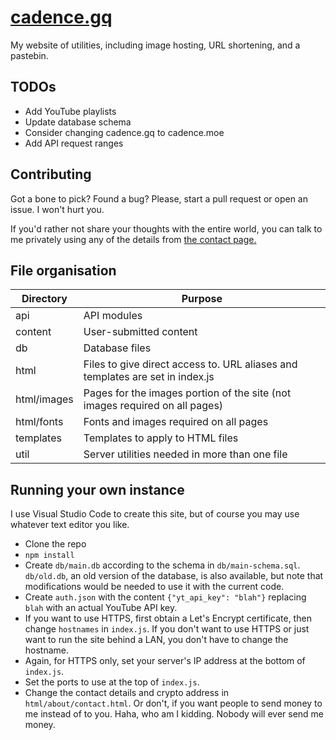 # [cadence.gq](https://cadence.gq/)

My website of utilities, including image hosting, URL shortening, and a pastebin.

## TODOs

- Add YouTube playlists
- Update database schema
- Consider changing cadence.gq to cadence.moe
- Add API request ranges

## Contributing

Got a bone to pick? Found a bug? Please, start a pull request or open an issue. I won't hurt you.

If you'd rather not share your thoughts with the entire world, you can talk to me privately using any of the details from [the contact page.](https://cadence.gq/about/contact)

## File organisation

|Directory   |Purpose   |
|------------|----------|
|api         |API modules|
|content     |User-submitted content|
|db          |Database files|
|html        |Files to give direct access to. URL aliases and templates are set in index.js|
|html/images |Pages for the images portion of the site (not images required on all pages)|
|html/fonts  |Fonts and images required on all pages|
|templates   |Templates to apply to HTML files|
|util        |Server utilities needed in more than one file|

## Running your own instance

I use Visual Studio Code to create this site, but of course you may use whatever text editor you like.

- Clone the repo
- `npm install`
- Create `db/main.db` according to the schema in `db/main-schema.sql`. `db/old.db`, an old version of the database, is also available, but note that modifications would be needed to use it with the current code.
- Create `auth.json` with the content `{"yt_api_key": "blah"}` replacing `blah` with an actual YouTube API key.
- If you want to use HTTPS, first obtain a Let's Encrypt certificate, then change `hostnames` in `index.js`. If you don't want to use HTTPS or just want to run the site behind a LAN, you don't have to change the hostname.
- Again, for HTTPS only, set your server's IP address at the bottom of `index.js`.
- Set the ports to use at the top of `index.js`.
- Change the contact details and crypto address in `html/about/contact.html`. Or don't, if you want people to send money to me instead of to you. Haha, who am I kidding. Nobody will ever send me money.
